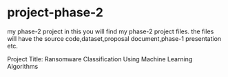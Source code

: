 # project-phase-2
my phase-2 project
in this you will find my phase-2 project files.
the files will have the source code,dataset,proposal document,phase-1 presentation etc.

Project Title: Ransomware Classification Using Machine Learning Algorithms

